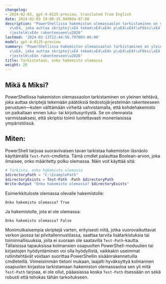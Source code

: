 ```yaml
---
changelog:
- 2024-02-03, gpt-4-0125-preview, translated from English
date: 2024-02-03 19:08:15.949984-07:00
description: "PowerShellissa hakemiston olemassaolon tarkistaminen on yleinen teht\xE4\
  v\xE4, joka auttaa skriptej\xE4 tekem\xE4\xE4n p\xE4\xE4t\xF6ksi\xE4 tiedostoj\xE4\
  rjestelm\xE4n rakenteeseen\u2026"
lastmod: '2024-03-13T22:44:56.797003-06:00'
model: gpt-4-0125-preview
summary: "PowerShellissa hakemiston olemassaolon tarkistaminen on yleinen teht\xE4\
  v\xE4, joka auttaa skriptej\xE4 tekem\xE4\xE4n p\xE4\xE4t\xF6ksi\xE4 tiedostoj\xE4\
  rjestelm\xE4n rakenteeseen\u2026"
title: Tarkistetaan, onko hakemisto olemassa
weight: 20
---
```


## Mikä & Miksi?
PowerShellissa hakemiston olemassaolon tarkistaminen on yleinen tehtävä, joka auttaa skriptejä tekemään päätöksiä tiedostojärjestelmän rakenteeseen perustuen—kuten välttämään virheitä vahvistamalla, että kohdehakemisto on paikallaan ennen luku- tai kirjoitusyritystä. Se on olennaista varmistaaksesi, että skriptisi toimii luotettavasti monenlaisissa ympäristöissä.

## Miten:
PowerShell tarjoaa suoraviivaisen tavan tarkistaa hakemiston läsnäolo käyttämällä `Test-Path`-cmdletia. Tämä cmdlet palauttaa Boolean-arvon, joka ilmaisee, onko määritetty polku olemassa. Näin voit käyttää sitä:

```powershell
# Tarkista, onko hakemisto olemassa
$directoryPath = "C:\ExamplePath"
$directoryExists = Test-Path -Path $directoryPath
Write-Output "Onko hakemisto olemassa? $directoryExists"
```

Esimerkkituloste olemassa olevalle hakemistolle:

```
Onko hakemisto olemassa? True
```

Ja hakemistolle, jota ei ole olemassa:

```
Onko hakemisto olemassa? False
```

Monimutkaisempia skriptejä varten, erityisesti niitä, jotka vuorovaikuttavat verkon jaossa tai pilvitallennustilassa, saattaa tarvita lisätarkistuksia tai toiminnallisuuksia, joita ei suoraan ole saatavilla `Test-Path`-kautta. Tällaisissa tapauksissa kolmansien osapuolten PowerShell-moduulien tai kirjastojen hyödyntäminen voi olla hyödyllistä, vaikkakin useimmat rutiinitehtävät voidaan suorittaa PowerShellin sisäänrakennetuilla cmdleteillä. Viimeisimmän tietoni mukaan, laajalti hyväksyttyä kolmannen osapuolen kirjastoa tarkistamaan hakemiston olemassaoloa sen yli mitä `Test-Path` tarjoaa, ei ole ollut, pääasiassa koska `Test-Path` itsessään on sekä robusti että tehokas tähän tarkoitukseen.

